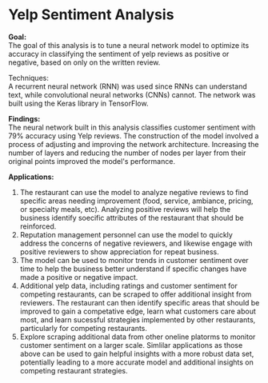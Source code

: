 # Yelp Sentiment Analysis


**Goal:**<br>
The goal of this analysis is to tune a neural network model to optimize its accuracy in classifying the sentiment of yelp reviews as positive or negative, based on only on the written review. 

Techniques:<br>
A recurrent neural network (RNN) was used since RNNs can understand text, while convolutional neural networks (CNNs) cannot. The network was built using the Keras library in TensorFlow.


**Findings:**<br>
The neural network built in this analysis classifies customer sentiment with 79% accuracy using Yelp reviews. The construction of the model involved a process of adjusting and improving the network architecture. Increasing the number of layers and reducing the number of nodes per layer from their original points improved the model's performance.   


**Applications:**<br>
1. The restaurant can use the model to analyze negative reviews to find specific areas needing improvement (food, service, ambiance, pricing, or specialty meals, etc). Analyzing positive reviews will help the business identify soecific attributes of the restaurant that should be reinforced. 
2. Reputation management personnel can use the model to quickly address the concerns of negative reviewers, and likewise engage with positive reviewers to show appreciation for repeat business. 
3. The model can be used to monitor trends in customer sentiment over time to help the business better understand if specific changes have made a positive or negative impact.
4. Additional yelp data, including ratings and customer sentiment for competing restaurants, can be scraped to offer additional insight from reviewers. The restaurant can then identify specific areas that should be improved to gain a competative edge, learn what customers care about most, and learn sucessful strategies implemented by other restaurants, particularly for competing restaurants. 
5. Explore scraping additional data from other oneline platorms to monitor customer sentiment on a larger scale. Simlilar applications as those above can be used to gain helpful insights with a more robust data set, potentially leading to a more accurate model and additional insights on competing restaurant strategies. 

